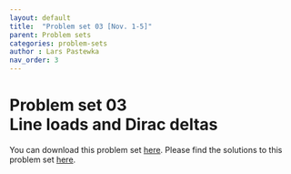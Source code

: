 ```yaml
---
layout: default
title:  "Problem set 03 [Nov. 1-5]"
parent: Problem sets
categories: problem-sets
author : Lars Pastewka
nav_order: 3
---
```


# Problem set 03 <br/> Line loads and Dirac deltas

You can download this problem set [here](exercise_03_students.pdf). Please find the solutions to this problem set [here](exercise_03_solutions.pdf).
